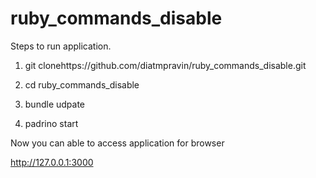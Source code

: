 ruby_commands_disable
=====================

Steps to run application.

1. git clonehttps://github.com/diatmpravin/ruby_commands_disable.git

2. cd ruby_commands_disable

3. bundle udpate

4. padrino start

Now you can able to access application for browser 

http://127.0.0.1:3000
